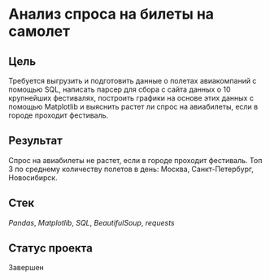 # Анализ спроса на билеты на самолет


## Цель

Требуется выгрузить и подготовить данные о полетах авиакомпаний с помощью SQL, написать парсер для сбора с сайта данных о 10 крупнейших фестивалях,  построить графики на основе этих данных с помощью Matplotlib и выяснить растет ли спрос на авиабилеты, если в городе проходит фестиваль.

## Результат

Спрос на авиабилеты не растет, если в городе проходит фестиваль. 
Топ 3 по среднему количеству полетов в день: Москва, Санкт-Петербург, Новосибирск.

## Стек

*Pandas*, *Matplotlib*, *SQL*, *BeautifulSoup*, *requests* 

## Статус проекта

Завершен
